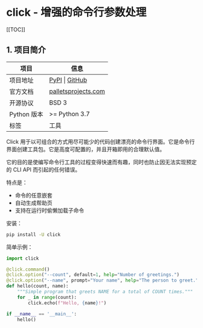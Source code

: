 # click - 增强的命令行参数处理

[[TOC]]

## 1. 项目简介

| 项目        | 信息                                                                                  |
| ----------- | ------------------------------------------------------------------------------------- |
| 项目地址    | [PyPI](https://pypi.org/project/click/) \| [GitHub](https://github.com/pallets/click) |
| 官方文档    | [palletsprojects.com](https://click.palletsprojects.com/)                             |
| 开源协议    | BSD 3                                                                                 |
| Python 版本 | >= Python 3.7                                                                         |
| 标签        | 工具                                                                                  |

Click 用于以可组合的方式用尽可能少的代码创建漂亮的命令行界面。它是命令行界面创建工具包。它是高度可配置的，并且开箱即用的合理默认值。

它的目的是使编写命令行工具的过程变得快速而有趣，同时也防止因无法实现预定的 CLI API 而引起的任何错误。

特点是：
- 命令的任意嵌套
- 自动生成帮助页
- 支持在运行时偷懒加载子命令

安装：

```bash
pip install -U click
```

简单示例：

```python
import click

@click.command()
@click.option("--count", default=1, help="Number of greetings.")
@click.option("--name", prompt="Your name", help="The person to greet.")
def hello(count, name):
    """Simple program that greets NAME for a total of COUNT times."""
    for _ in range(count):
        click.echo(f"Hello, {name}!")

if __name__ == '__main__':
    hello()
```
